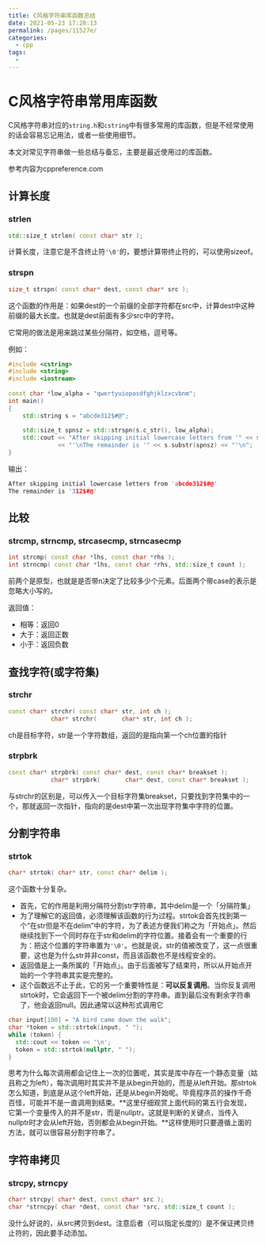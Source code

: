 ```yaml
---
title: C风格字符串库函数总结
date: 2021-05-23 17:28:13
permalink: /pages/11527e/
categories:
  - cpp
tags:
  - 
---
```



# C风格字符串常用库函数

C风格字符串对应的`string.h`和`cstring`中有很多常用的库函数，但是不经常使用的话会容易忘记用法，或者一些使用细节。

本文对常见字符串做一些总结与备忘，主要是最近使用过的库函数。

参考内容为cppreference.com



## 计算长度

### strlen

```cpp
std::size_t strlen( const char* str );
```

计算长度，注意它是不含终止符`'\0'`的，要想计算带终止符的，可以使用sizeof。



### strspn

```cpp
size_t strspn( const char* dest, const char* src );
```

这个函数的作用是：如果dest的一个前缀的全部字符都在src中，计算dest中这种前缀的最大长度。也就是dest前面有多少src中的字符。

它常用的做法是用来跳过某些分隔符，如空格，逗号等。

例如：

```cpp
#include <cstring>
#include <string>
#include <iostream>
 
const char *low_alpha = "qwertyuiopasdfghjklzxcvbnm";
int main()
{
    std::string s = "abcde312$#@";
 
    std::size_t spnsz = std::strspn(s.c_str(), low_alpha);
    std::cout << "After skipping initial lowercase letters from '" << s
              << "'\nThe remainder is '" << s.substr(spnsz) << "'\n";
}
```

输出：

```cpp
After skipping initial lowercase letters from 'abcde312$#@'
The remainder is '312$#@'
```



## 比较

### strcmp, strncmp, strcasecmp, strncasecmp

```cpp
int strcmp( const char *lhs, const char *rhs );
int strncmp( const char *lhs, const char *rhs, std::size_t count );
```

前两个是原型，也就是是否带n决定了比较多少个元素。后面两个带case的表示是忽略大小写的。

返回值：

- 相等：返回0
- 大于：返回正数
- 小于：返回负数



## 查找字符(或字符集)

### strchr

```cpp
const char* strchr( const char* str, int ch );
			char* strchr(       char* str, int ch );
```

ch是目标字符，str是一个字符数组，返回的是指向第一个ch位置的指针



### strpbrk

```cpp
const char* strpbrk( const char* dest, const char* breakset );
			char* strpbrk(       char* dest, const char* breakset );
```

与strchr的区别是，可以传入一个目标字符集breakset，只要找到字符集中的一个，那就返回一次指针，指向的是dest中第一次出现字符集中字符的位置。



## 分割字符串

### strtok

```cpp
char* strtok( char* str, const char* delim );
```

这个函数十分复杂。

- 首先，它的作用是利用分隔符分割str字符串，其中delim是一个「分隔符集」
- 为了理解它的返回值，必须理解该函数的行为过程。strtok会首先找到第一个“在str但是不在delim”中的字符，为了表述方便我们称之为「开始点」。然后继续找到下一个同时存在于str和delim的字符位置。接着会有一个重要的行为：把这个位置的字符串置为`'\0'`。也就是说，str的值被改变了，这一点很重要，这也是为什么str并非const，而且该函数也不是线程安全的。
- 返回值是上一条所属的「开始点」。由于后面被写了结束符，所以从开始点开始的一个字符串其实是完整的。
- 这个函数远不止于此，它的另一个重要特性是：**可以反复调用**。当你反复调用strtok时，它会返回下一个被delim分割的字符串。直到最后没有剩余字符串了，他会返回null。因此通常以这种形式调用它

```cpp
char input[100] = "A bird came down the walk";
char *token = std::strtok(input, " ");
while (token) {
  std::cout << token << '\n';
  token = std::strtok(nullptr, " ");
}
```

思考为什么每次调用都会记住上一次的位置呢，其实是库中存在一个静态变量（姑且称之为left），每次调用时其实并不是从begin开始的，而是从left开始。那strtok怎么知道，到底是从这个left开始，还是从begin开始呢。毕竟程序员的操作千奇百怪，可能并不是一直调用到结束。**这里仔细观赏上面代码的第五行会发现，它第一个变量传入的并不是str，而是nullptr。这就是判断的关键点，当传入nullptr时才会从left开始，否则都会从begin开始。**这样使用时只要遵循上面的方法，就可以很容易分割字符串了。



## 字符串拷贝

### strcpy, strncpy

```cpp
char* strcpy( char* dest, const char* src );
char *strncpy( char *dest, const char *src, std::size_t count );
```

没什么好说的，从src拷贝到dest。注意后者（可以指定长度的）是不保证拷贝终止符的，因此要手动添加。
